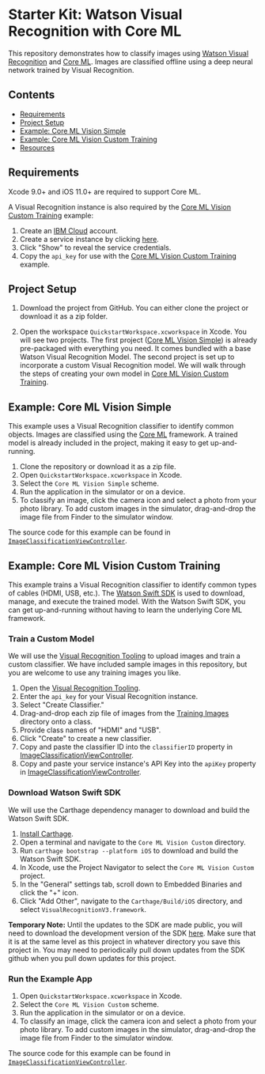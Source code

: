 # Starter Kit: Watson Visual Recognition with Core ML

This repository demonstrates how to classify images using [Watson Visual Recognition](https://www.ibm.com/watson/services/visual-recognition/) and [Core ML](https://developer.apple.com/machine-learning/). Images are classified offline using a deep neural network trained by Visual Recognition.

## Contents

* [Requirements](#requirements)
* [Project Setup](#project-setup)
* [Example: Core ML Vision Simple](#example-core-ml-vision-simple)
* [Example: Core ML Vision Custom Training](#example-core-ml-vision-custom-training)
* [Resources](#resources)

## Requirements

Xcode 9.0+ and iOS 11.0+ are required to support Core ML.

A Visual Recognition instance is also required by the [Core ML Vision Custom Training](#example-core-ml-vision-custom-training) example:

1. Create an [IBM Cloud](https://bluemix.net) account.
2. Create a service instance by clicking <a href="https://console.bluemix.net/registration/trial/?target=%2Fdeveloper%2Fwatson%2Fcreate-project%3Fservices%3Dwatson_vision_combined%26action%3Dcreate%26hideTours%3Dtrue" target="blank">here</a>.
3. Click "Show" to reveal the service credentials.
4. Copy the `api_key` for use with the [Core ML Vision Custom Training](#example-core-ml-vision-custom-training) example.
    
## Project Setup

1. Download the project from GitHub. You can either clone the project or download it as a zip folder.

1. Open the workspace `QuickstartWorkspace.xcworkspace` in Xcode. You will see two projects. The first project ([Core ML Vision Simple](#example-core-ml-vision-simple)) is already pre-packaged with everything you need. It comes bundled with a base Watson Visual Recognition Model. The second project is set up to incorporate a custom Visual Recognition model. We will walk through the steps of creating your own model in [Core ML Vision Custom Training](#example-core-ml-vision-custom-training). 

## Example: Core ML Vision Simple

This example uses a Visual Recognition classifier to identify common objects. Images are classified using the [Core ML](https://developer.apple.com/documentation/coreml) framework. A trained model is already included in the project, making it easy to get up-and-running.

1. Clone the repository or download it as a zip file.
2. Open `QuickstartWorkspace.xcworkspace` in Xcode.
3. Select the `Core ML Vision Simple` scheme.
4. Run the application in the simulator or on a device.
5. To classify an image, click the camera icon and select a photo from your photo library. To add custom images in the simulator, drag-and-drop the image file from Finder to the simulator window.

The source code for this example can be found in [`ImageClassificationViewController`](../master/Core%20Ml%20Vision%20Simple/Core%20Ml%20Vision%20Simple/ImageClassificationViewController.swift).

## Example: Core ML Vision Custom Training

This example trains a Visual Recognition classifier to identify common types of cables (HDMI, USB, etc.). The [Watson Swift SDK](https://github.com/watson-developer-cloud/swift-sdk) is used to download, manage, and execute the trained model. With the Watson Swift SDK, you can get up-and-running without having to learn the underlying Core ML framework.

### Train a Custom Model

We will use the [Visual Recognition Tooling][vr_tooling] to upload images and train a custom classifier. We have included sample images in this repository, but you are welcome to use any training images you like.

1. Open the [Visual Recognition Tooling][vr_tooling].
2. Enter the `api_key` for your Visual Recognition instance.
3. Select "Create Classifier."
4. Drag-and-drop each zip file of images from the [Training Images](../master/Training%20Images) directory onto a class.
5. Provide class names of "HDMI" and "USB".
6. Click "Create" to create a new classifier.
7. Copy and paste the classifier ID into the `classifierID` property in [ImageClassificationViewController](../master/Core%20ML%20Vision%20Custom/Core%20ML%20Vision%20Custom/ImageClassificationViewController.swift).
8. Copy and paste your service instance's API Key into the `apiKey` property in [ImageClassificationViewController](../master/Core%20ML%20Vision%20Custom/Core%20ML%20Vision%20Custom/ImageClassificationViewController.swift).

### Download Watson Swift SDK

We will use the Carthage dependency manager to download and build the Watson Swift SDK.

1. [Install Carthage](https://github.com/Carthage/Carthage#installing-carthage).
2. Open a terminal and navigate to the `Core ML Vision Custom` directory.
3. Run `carthage bootstrap --platform iOS` to download and build the Watson Swift SDK.
4. In Xcode, use the Project Navigator to select the `Core ML Vision Custom` project.
5. In the "General" settings tab, scroll down to Embedded Binaries and click the "+" icon.
6. Click "Add Other", navigate to the `Carthage/Build/iOS` directory, and select `VisualRecognitionV3.framework`.

**Temporary Note:** Until the updates to the SDK are made public, you will need to download the development version of the SDK [here](https://github.ibm.com/watson-embed-partnerships/pluto-swift-sdk). Make sure that it is at the same level as this project in whatever directory you save this project in. You may need to periodically pull down updates from the SDK github when you pull down updates for this project.

### Run the Example App

1. Open `QuickstartWorkspace.xcworkspace` in Xcode.
2. Select the `Core ML Vision Custom` scheme.
3. Run the application in the simulator or on a device.
4. To classify an image, click the camera icon and select a photo from your photo library. To add custom images in the simulator, drag-and-drop the image file from Finder to the simulator window.

The source code for this example can be found in [`ImageClassificationViewController`](../master/Core%20ML%20Vision%20Custom/Core%20ML%20Vision%20Custom/ImageClassificationViewController.swift).

[ibm_cloud_registration]: http://bluemix.net/registration
[xcode_download]: https://developer.apple.com/xcode/downloads/
[vr_tooling]: https://watson-visual-recognition.ng.bluemix.net/
